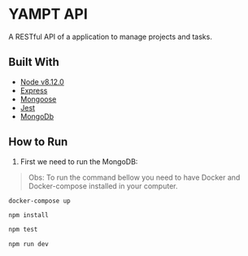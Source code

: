 # YAMPT API

A RESTful API of a application to manage projects and tasks.

## Built With
- [Node v8.12.0](https://nodejs.org/en/blog/release/v8.12.0/)
- [Express](http://expressjs.com)
- [Mongoose](https://mongoosejs.com/)
- [Jest](https://jestjs.io/)
- [MongoDb](https://www.mongodb.com/)


## How to **Run**



1. First we need to run the MongoDB:
>Obs: To run the command bellow you need to have Docker and Docker-compose installed in your computer.
```
docker-compose up
```

``` bash
npm install

npm test

npm run dev
```
